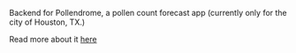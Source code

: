 Backend for Pollendrome, a pollen count forecast app (currently only for the city of Houston, TX.) 

Read more about it [here](https://github.com/no-relation/pollendrome)

